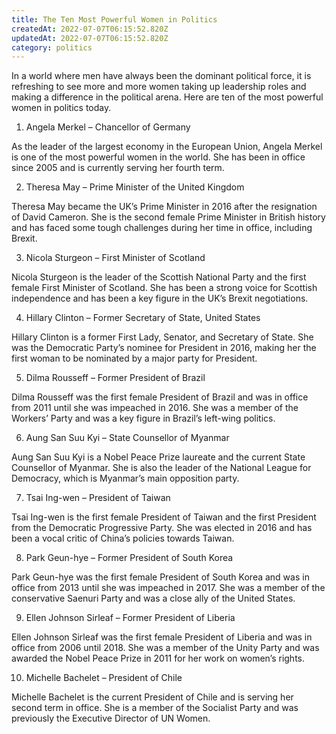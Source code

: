 ```yaml
---
title: The Ten Most Powerful Women in Politics
createdAt: 2022-07-07T06:15:52.820Z
updatedAt: 2022-07-07T06:15:52.820Z
category: politics
---
```


In a world where men have always been the dominant political force, it is refreshing to see more and more women taking up leadership roles and making a difference in the political arena. Here are ten of the most powerful women in politics today.

1. Angela Merkel – Chancellor of Germany

As the leader of the largest economy in the European Union, Angela Merkel is one of the most powerful women in the world. She has been in office since 2005 and is currently serving her fourth term.

2. Theresa May – Prime Minister of the United Kingdom

Theresa May became the UK’s Prime Minister in 2016 after the resignation of David Cameron. She is the second female Prime Minister in British history and has faced some tough challenges during her time in office, including Brexit.

3. Nicola Sturgeon – First Minister of Scotland

Nicola Sturgeon is the leader of the Scottish National Party and the first female First Minister of Scotland. She has been a strong voice for Scottish independence and has been a key figure in the UK’s Brexit negotiations.

4. Hillary Clinton – Former Secretary of State, United States

Hillary Clinton is a former First Lady, Senator, and Secretary of State. She was the Democratic Party’s nominee for President in 2016, making her the first woman to be nominated by a major party for President.

5. Dilma Rousseff – Former President of Brazil

Dilma Rousseff was the first female President of Brazil and was in office from 2011 until she was impeached in 2016. She was a member of the Workers’ Party and was a key figure in Brazil’s left-wing politics.

6. Aung San Suu Kyi – State Counsellor of Myanmar

Aung San Suu Kyi is a Nobel Peace Prize laureate and the current State Counsellor of Myanmar. She is also the leader of the National League for Democracy, which is Myanmar’s main opposition party.

7. Tsai Ing-wen – President of Taiwan

Tsai Ing-wen is the first female President of Taiwan and the first President from the Democratic Progressive Party. She was elected in 2016 and has been a vocal critic of China’s policies towards Taiwan.

8. Park Geun-hye – Former President of South Korea

Park Geun-hye was the first female President of South Korea and was in office from 2013 until she was impeached in 2017. She was a member of the conservative Saenuri Party and was a close ally of the United States.

9. Ellen Johnson Sirleaf – Former President of Liberia

Ellen Johnson Sirleaf was the first female President of Liberia and was in office from 2006 until 2018. She was a member of the Unity Party and was awarded the Nobel Peace Prize in 2011 for her work on women’s rights.

10. Michelle Bachelet – President of Chile

Michelle Bachelet is the current President of Chile and is serving her second term in office. She is a member of the Socialist Party and was previously the Executive Director of UN Women.
